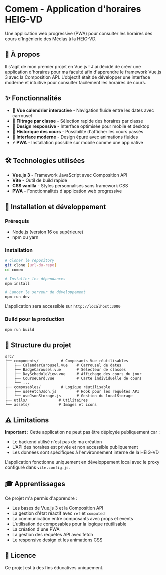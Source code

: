 
# Comem - Application d'horaires HEIG-VD

Une application web progressive (PWA) pour consulter les horaires des cours d'Ingénierie des Médias à la HEIG-VD.

## 🎯 À propos

Il s'agit de mon premier projet en Vue.js ! J'ai décidé de créer une application d'horaires pour ma faculté afin d'apprendre le framework Vue.js 3 avec la Composition API. L'objectif était de développer une interface moderne et intuitive pour consulter facilement les horaires de cours.

## ✨ Fonctionnalités

- 📅 **Vue calendrier interactive** - Navigation fluide entre les dates avec carrousel
- 🏫 **Filtrage par classe** - Sélection rapide des horaires par classe
- 📱 **Design responsive** - Interface optimisée pour mobile et desktop
- 🔄 **Historique des cours** - Possibilité d'afficher les cours passés
- 🎨 **Interface moderne** - Design épuré avec animations fluides
- ⚡ **PWA** - Installation possible sur mobile comme une app native

## 🛠️ Technologies utilisées

- **Vue.js 3** - Framework JavaScript avec Composition API
- **Vite** - Outil de build rapide
- **CSS vanilla** - Styles personnalisés sans framework CSS
- **PWA** - Fonctionnalités d'application web progressive

## 🚀 Installation et développement

### Prérequis
- Node.js (version 16 ou supérieure)
- npm ou yarn

### Installation
```bash
# Cloner le repository
git clone [url-du-repo]
cd comem

# Installer les dépendances
npm install

# Lancer le serveur de développement
npm run dev
```

L'application sera accessible sur `http://localhost:3000`

### Build pour la production
```bash
npm run build
```

## 📱 Structure du projet

```
src/
├── components/          # Composants Vue réutilisables
│   ├── CalendarCarousel.vue    # Carrousel de dates
│   ├── BadgeCarousel.vue       # Sélecteur de classes
│   ├── DayScheduleView.vue     # Affichage des cours du jour
│   ├── CourseCard.vue          # Carte individuelle de cours
│   └── ...
├── composables/         # Logique réutilisable
│   ├── useFetchJson.js         # Hook pour les requêtes API
│   └── useJsonStorage.js       # Gestion du localStorage
├── utils/              # Utilitaires
└── assets/             # Images et icons
```

## ⚠️ Limitations

**Important :** Cette application ne peut pas être déployée publiquement car :
- Le backend utilisé n'est pas de ma création
- L'API des horaires est privée et non accessible publiquement
- Les données sont spécifiques à l'environnement interne de la HEIG-VD

L'application fonctionne uniquement en développement local avec le proxy configuré dans `vite.config.js`.

## 🎓 Apprentissages

Ce projet m'a permis d'apprendre :
- Les bases de Vue.js 3 et la Composition API
- La gestion d'état réactif avec `ref` et `computed`
- La communication entre composants avec props et events
- L'utilisation de composables pour la logique réutilisable
- La création d'une PWA
- La gestion des requêtes API avec fetch
- Le responsive design et les animations CSS

## 📄 Licence

Ce projet est à des fins éducatives uniquement.

